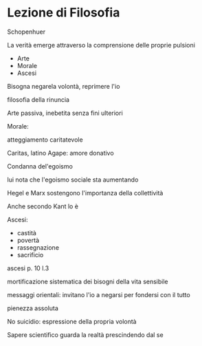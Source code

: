 # Lezione di Filosofia

Schopenhuer

La verità emerge attraverso la comprensione delle proprie pulsioni

* Arte
* Morale
* Ascesi

Bisogna negarela volontà, reprimere l'io

filosofia della rinuncia


Arte passiva, inebetita senza fini ulteriori



Morale:

atteggiamento caritatevole

Caritas, latino
Agape: amore donativo

Condanna del'egoismo

lui nota che l'egoismo sociale sta aumentando

Hegel e Marx sostengono l'importanza della collettività


Anche secondo Kant lo è


Ascesi:
* castità
* povertà
* rassegnazione
* sacrificio


ascesi p. 10 l.3 

mortificazione sistematica dei bisogni della vita sensibile

messaggi orientali:
invitano l'io a negarsi per fondersi con il tutto

pienezza assoluta


No suicidio: espressione della propria volontà

Sapere scientifico guarda la realtà prescindendo dal se
<!--stackedit_data:
eyJoaXN0b3J5IjpbLTE2MDM1Nzg0OTQsLTYzMDEzNDExNCwyND
AyNjQ1OTksNjIxODI2ODAzXX0=
-->